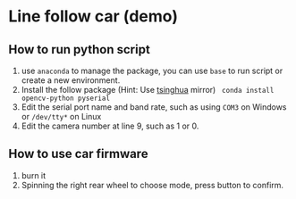 # Line follow car (demo)

## How to run python script
1. use ```anaconda``` to manage the package, you can use ```base``` to run script or create a new environment.
2. Install the follow package (Hint: Use [tsinghua](https://mirrors.tuna.tsinghua.edu.cn/help/anaconda/) mirror)
``` conda install opencv-python pyserial```
3. Edit the serial port name and band rate, such as using ```COM3``` on Windows or ```/dev/tty*``` on Linux
4. Edit the camera number at line 9, such as 1 or 0.

## How to use car firmware
1. burn it
2. Spinning the right rear wheel to choose mode, press button to confirm.